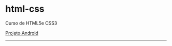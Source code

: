 # html-css
 Curso de HTML5e CSS3 

<a href='/html-css/desafios/d10/android.html' target='_blank'>Projeto Android</a>
<hr>
<a href='/html-css/exercicios.html'>